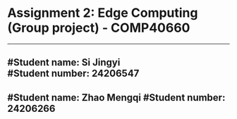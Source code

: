 # Assignment 2: Edge Computing (Group project)  - COMP40660
---
#Student name: 	   Si Jingyi    
#Student number: 24206547
---
#Student name:	   Zhao Mengqi 
#Student number: 24206266
---